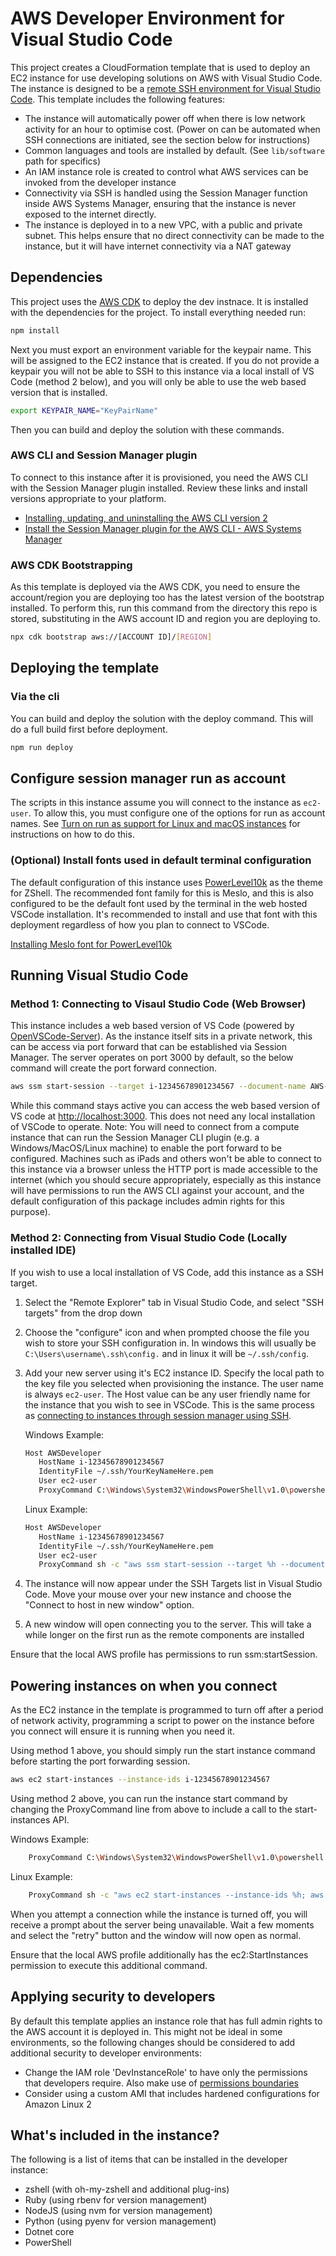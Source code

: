 # AWS Developer Environment for Visual Studio Code

This project creates a CloudFormation template that is used to deploy an EC2 instance for use
developing solutions on AWS with Visual Studio Code. The instance is designed to be a [remote
SSH environment for Visual Studio Code](https://code.visualstudio.com/docs/remote/ssh). This
template includes the following features:

* The instance will automatically power off when there is low network activity for an hour
   to optimise cost. (Power on can be automated when SSH connections are initiated, see the
   section below for instructions)
* Common languages and tools are installed by default. (See `lib/software` path for specifics)
* An IAM instance role is created to control what AWS services can be invoked from the
   developer instance
* Connectivity via SSH is handled using the Session Manager function inside AWS Systems
   Manager, ensuring that the instance is never exposed to the internet directly.
* The instance is deployed in to a new VPC, with a public and private subnet. This helps
   ensure that no direct connectivity can be made to the instance, but it will have internet
   connectivity via a NAT gateway

## Dependencies

This project uses the [AWS CDK](https://aws.amazon.com/cdk/) to deploy the dev instnace. It
is installed with the dependencies for the project. To install everything needed run:

``` bash
npm install
```

Next you must export an environment variable for the keypair name. This will be assigned to the
EC2 instance that is created. If you do not provide a keypair you will not be able to SSH to
this instance via a local install of VS Code (method 2 below), and you will only be able to use
the web based version that is installed.

``` bash
export KEYPAIR_NAME="KeyPairName"
```

Then you can build and deploy the solution with these commands.

### AWS CLI and Session Manager plugin

To connect to this instance after it is provisioned, you need the AWS CLI with the Session Manager
plugin installed. Review these links and install versions appropriate to your platform.

* [Installing, updating, and uninstalling the AWS CLI version 2](https://docs.aws.amazon.com/cli/latest/userguide/install-cliv2.html)
* [Install the Session Manager plugin for the AWS CLI - AWS Systems Manager](https://docs.aws.amazon.com/systems-manager/latest/userguide/session-manager-working-with-install-plugin.html)

### AWS CDK Bootstrapping

As this template is deployed via the AWS CDK, you need to ensure the account/region you are
deploying too has the latest version of the bootstrap installed. To perform this, run this
command from the directory this repo is stored, substituting in the AWS account ID and region
you are deploying to.

``` bash
npx cdk bootstrap aws://[ACCOUNT ID]/[REGION]
```

## Deploying the template

### Via the cli

You can build and deploy the solution with the deploy command. This will do a full build first
before deployment.

``` bash
npm run deploy
```

## Configure session manager run as account

The scripts in this instance assume you will connect to the instance as `ec2-user`. To allow
this, you must configure one of the options for run as account names. See
[Turn on run as support for Linux and macOS instances](https://docs.aws.amazon.com/systems-manager/latest/userguide/session-preferences-run-as.html)
for instructions on how to do this.

### (Optional) Install fonts used in default terminal configuration

The default configuration of this instance uses [PowerLevel10k](https://github.com/romkatv/powerlevel10k)
as the theme for ZShell. The recommended font family for this is Meslo, and this  is also
configured to be the default font used by the terminal in the web hosted VSCode installation.
It's recommended to install and use that font with this deployment regardless of how you plan
to connect to VSCode.

[Installing Meslo font for PowerLevel10k](https://github.com/romkatv/powerlevel10k#meslo-nerd-font-patched-for-powerlevel10k)

## Running Visual Studio Code

### Method 1: Connecting to Visaul Studio Code (Web Browser)

This instance includes a web based version of VS Code (powered by [OpenVSCode-Server](https://github.com/gitpod-io/openvscode-server)).
As the instance itself sits in a private network, this can be access via port forward that can
be established via Session Manager. The server operates on port 3000 by default, so the below
command will create the port forward connection.

``` bash
aws ssm start-session --target i-12345678901234567 --document-name AWS-StartPortForwardingSession --parameters '{"portNumber":["3000"], "localPortNumber":["3000"]}'
```

While this command stays active you can access the web based version of VS code at
[http://localhost:3000](http://localhost:3000). This does not need any local installation of
VSCode to operate. Note: You will need to connect from a compute instance that can run the
Session Manager CLI plugin (e.g. a Windows/MacOS/Linux machine) to enable the port forward
to be configured. Machines such as iPads and others won't be able to connect to this instance
via a browser unless the HTTP port is made accessible to the internet (which you should secure
appropriately, especially as this instance will have permissions to run the AWS CLI against your
account, and the default configuration of this package includes admin rights for this purpose).

### Method 2: Connecting from Visual Studio Code (Locally installed IDE)

If you wish to use a local installation of VS Code, add this instance as a SSH target.

1. Select the "Remote Explorer" tab in Visual Studio Code, and select "SSH targets" from the
   drop down
2. Choose the "configure" icon and when prompted choose the file you wish to store your SSH
   configuration in. In windows this will usually be `C:\Users\username\.ssh\config.` and in
   linux it will be `~/.ssh/config`.
3. Add your new server using it's EC2 instance ID. Specify the local path to the key file you
   selected when provisioning the instance. The user name is always `ec2-user`. The Host value
   can be any user friendly name for the instance that you wish to see in VSCode. This is the
   same process as [connecting to instances through session manager using SSH](https://docs.aws.amazon.com/systems-manager/latest/userguide/session-manager-getting-started-enable-ssh-connections.html).

   Windows Example:

   ``` bash
   Host AWSDeveloper
      HostName i-12345678901234567
      IdentityFile ~/.ssh/YourKeyNameHere.pem
      User ec2-user
      ProxyCommand C:\Windows\System32\WindowsPowerShell\v1.0\powershell.exe "aws ssm start-session --target %h --document-name AWS-StartSSHSession --parameters portNumber=%p"
   ```

   Linux Example:

   ```bash
   Host AWSDeveloper
      HostName i-12345678901234567
      IdentityFile ~/.ssh/YourKeyNameHere.pem
      User ec2-user
      ProxyCommand sh -c "aws ssm start-session --target %h --document-name AWS-StartSSHSession --parameters 'portNumber=%p'"
   ```

4. The instance will now appear under the SSH Targets list in Visual Studio Code. Move your
   mouse over your new instance and choose the "Connect to host in new window" option.
5. A new window will open connecting you to the server. This will take a while longer on the
   first run as the remote components are installed

Ensure that the local AWS profile has permissions to run ssm:startSession.

## Powering instances on when you connect

As the EC2 instance in the template is programmed to turn off after a period of network activity,
programming a script to power on the instance before you connect will ensure it is running when
you need it.

Using method 1 above, you should simply run the start instance command before starting the port
forwarding session.

``` bash
aws ec2 start-instances --instance-ids i-12345678901234567
```

Using method 2 above, you can run the instance start command by changing the ProxyCommand line
from above to include a call to the start-instances API.

Windows Example:

``` bash
    ProxyCommand C:\Windows\System32\WindowsPowerShell\v1.0\powershell.exe "aws ec2 start-instances --instance-ids %h;aws ssm start-session --target %h --document-name AWS-StartSSHSession --parameters portNumber=%p"
```

Linux Example:

``` bash
    ProxyCommand sh -c "aws ec2 start-instances --instance-ids %h; aws ssm start-session --target %h --document-name AWS-StartSSHSession --parameters 'portNumber=%p'"
```

When you attempt a connection while the instance is turned off, you will receive a prompt about the
server being unavailable. Wait a few moments and select the "retry" button and the window will now
open as normal.

Ensure that the local AWS profile additionally has the ec2:StartInstances permission to execute this
additional command.

## Applying security to developers

By default this template applies an instance role that has full admin rights to the AWS account it
is deployed in. This might not be ideal in some environments, so the following changes should be
considered to add additional security to developer environments:

* Change the IAM role 'DevInstanceRole' to have only the permissions that developers require. Also
   make use of [permissions boundaries](https://docs.aws.amazon.com/IAM/latest/UserGuide/access_policies_boundaries.html)
* Consider using a custom AMI that includes hardened configurations for Amazon Linux 2

## What's included in the instance?

The following is a list of items that can be installed in the developer instance:

* zshell (with oh-my-zshell and additional plug-ins)
* Ruby (using rbenv for version management)
* NodeJS (using nvm for version management)
* Python (using pyenv for version management)
* Dotnet core
* PowerShell
